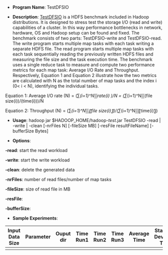 * __Program Name__: TestDFSIO 
 
* __Description__: 
[TestDFSIO](http://www.michael-noll.com/blog/2011/04/09/benchmarking-and-stress-testing-an-hadoop-cluster-with-terasort-testdfsio-nnbench-mrbench/) is a HDFS benchmark included in Hadoop distributions. It is designed to stress test the storage I/O (read and write) capabilities of a cluster. In this way performance bottlenecks in network, hardware, OS and Hadoop setup can be found and fixed. The benchmark consists of two parts: TestDFSIO-write and TestDFSIO-read. The write program starts multiple map tasks with each task writing a separate HDFS file. The read program starts multiple map tasks with each task sequentially reading the previously written HDFS files and measuring the file size and the task execution time. The benchmark uses a single reduce task to measure and compute two performance metrics for each map task: Average I/O Rate and Throughput. Respectively, Equation 1 and Equation 2 illustrate how the two metrics are calculated with N as the total number of map tasks and the index i (0< i < N), identifying the individual tasks.  

Equation 1: Average I/O rate (N) = (∑_(i=1)^N▒rate(i) )/N  = (∑_(i=1)^N▒(file size(i))/(time(i)))/N

Equation 2: Throughput (N) = (∑_(i=1)^N▒〖file size(i)〗)/(∑_(i=1)^N▒〖time(i)〗)



* __Usage__: hadoop jar $HADOOP_HOME/hadoop-*test*.jar TestDFSIO -read | -write | -clean [-nrFiles N] [-fileSize MB] [-resFile resultFileName] [-bufferSize Bytes]

* __Options__:

__-read__: start the read workload

__-write__: start the write workload

__-clean__: delete the generated data

__-nrFiles__: number of read files/number of map tasks

__-fileSize__: size of read file in MB

__-resFile__:

__-bufferSize__:


* __Sample Experiments__:


| Input Data Size | Parameter  | Ouput dir | Time Run1 | Time Run2 | Time Run3 | Average Time | Standard Deviation Time |
|-----------------|------------|-----------|-----------|-----------|-----------|--------------|----------|
|            	  |            |           |           |           |           |              |          |

